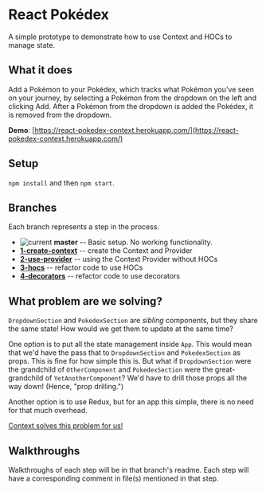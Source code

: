 # React Pokédex 
A simple prototype to demonstrate how to use Context and HOCs to manage state.

## What it does
Add a Pokémon to your Pokédex, which tracks what Pokémon you've seen on your journey, by selecting a Pokémon from the dropdown on the left and clicking Add. After a Pokémon from the dropdown is added the Pokédex, it is removed from the dropdown.

**Demo**: [https://react-pokedex-context.herokuapp.com/](https://react-pokedex-context.herokuapp.com/)

## Setup
`npm install` and then `npm start`.

## Branches
Each branch represents a step in the process.

- ![current](https://img.shields.io/badge/current-blue.svg) **master** -- Basic setup. No working functionality.
- **[1-create-context](https://github.com/siuangie91/react-pokedex/tree/1-create-context)** -- create the Context and Provider
- **[2-use-provider](https://github.com/siuangie91/react-pokedex/tree/2-use-provider)** -- using the Context Provider without HOCs
- **[3-hocs](https://github.com/siuangie91/react-pokedex/tree/3-hocs)** -- refactor code to use HOCs
- **[4-decorators](https://github.com/siuangie91/react-pokedex/tree/4-decorators)** -- refactor code to use decorators

## What problem are we solving?
`DropdownSection` and `PokedexSection` are _sibling_ components, but they share the same state! How would we get them to update at the same time? 

One option is to put all the state management inside `App`. This would mean that we'd have the pass that to `DropdownSection` and `PokedexSection` as props. This is fine for how simple this is. But what if `DropdownSection` were the grandchild of `OtherComponent` and `PokedexSection` were the great-grandchild of `YetAnotherComponent`? We'd have to drill those props all the way down! (Hence, "prop drilling.")

Another option is to use Redux, but for an app this simple, there is no need for that much overhead.

[Context solves this problem for us!](https://github.com/siuangie91/react-pokedex/tree/1-create-context)

## Walkthroughs
Walkthroughs of each step will be in that branch's readme. Each step will have a corresponding comment in file(s) mentioned in that step.